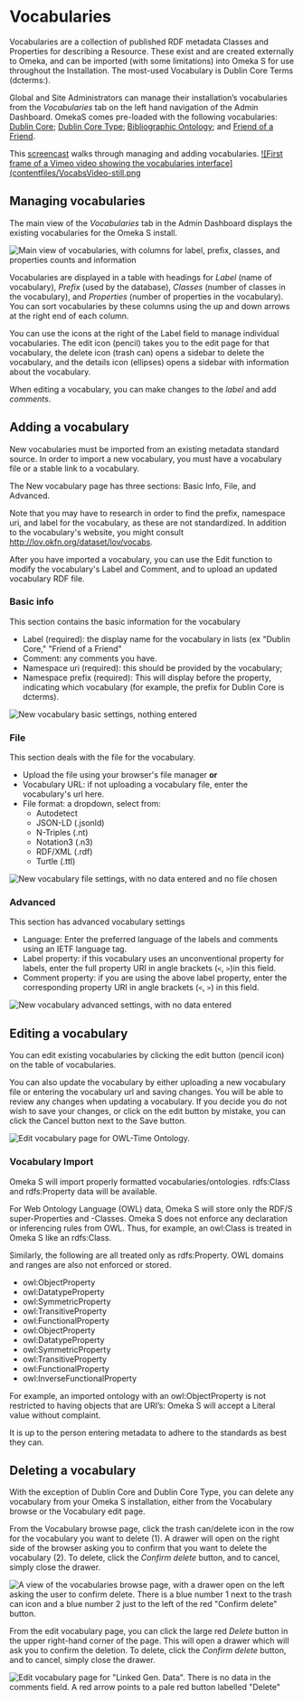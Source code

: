 # Vocabularies

Vocabularies are a collection of published RDF metadata Classes and Properties for describing a Resource. These exist and are created externally to Omeka, and can be imported (with some limitations) into Omeka S for use throughout the Installation. The most-used Vocabulary is Dublin Core Terms (dcterms:).

Global and Site Administrators can manage their installation’s vocabularies from the *Vocabularies* tab on the left hand navigation of the Admin Dashboard. OmekaS comes pre-loaded with the following vocabularies: [Dublin Core](http://purl.org/dc/terms/); [Dublin Core Type](http://purl.org/dc/dcmitype/); [Bibliographic Ontology](http://purl.org/ontology/bibo/); and [Friend of a Friend](http://xmlns.com/foaf/0.1/). 

This [screencast](https://vimeo.com/449764902) walks through managing and adding vocabularies.
[![First frame of a Vimeo video showing the vocabularies interface](contentfiles/VocabsVideo-still.png](https://vimeo.com/449764902)

## Managing vocabularies
The main view of the *Vocabularies* tab in the Admin Dashboard displays the existing vocabularies for the Omeka S install. 

![Main view of vocabularies, with columns for label, prefix, classes, and properties counts and information](contentfiles/vocabularies.png)

Vocabularies are displayed in a table with headings for *Label* (name of vocabulary), *Prefix* (used by the database), *Classes* (number of classes in the vocabulary), and *Properties* (number of properties in the vocabulary). You can sort vocabularies by these columns using the up and down arrows at the right end of each column. 

You can use the icons at the right of the Label field to manage individual vocabularies. The edit icon (pencil) takes you to the edit page for that vocabulary, the delete icon (trash can) opens a sidebar to delete the vocabulary, and the details icon (ellipses) opens a sidebar with information about the vocabulary.

When editing a vocabulary, you can make changes to the *label* and add *comments*. 

## Adding a vocabulary
New vocabularies must be imported from an existing metadata standard source. In order to import a new vocabulary, you must have a vocabulary file or a stable link to a vocabulary.

The New vocabulary page has three sections: Basic Info, File, and Advanced. 

Note that you may have to research in order to find the prefix, namespace uri, and label for the vocabulary, as these are not standardized. In addition to the vocabulary's website, you might consult <http://lov.okfn.org/dataset/lov/vocabs>.

After you have imported a vocabulary, you can use the Edit function to modify the vocabulary's Label and Comment, and to upload an updated vocabulary RDF file. 

### Basic info
This section contains the basic information for the vocabulary

- Label (required): the display name for the vocabulary in lists (ex "Dublin Core," "Friend of a Friend"
- Comment: any comments you have. 
- Namespace uri (required): this should be provided by the vocabulary;
- Namespace prefix (required): This will display before the property, indicating which vocabulary (for example, the prefix for Dublin Core is dcterms).

![New vocabulary basic settings, nothing entered](contentfiles/vocab_addBasicInfo.png)

### File
This section deals with the file for the vocabulary.

- Upload the file using your browser's file manager **or**
- Vocabulary URL: if not uploading a vocabulary file, enter the vocabulary's url here. 
- File format: a dropdown, select from:
	- Autodetect
	- JSON-LD (.jsonld)
	- N-Triples (.nt)
	- Notation3 (.n3)
	- RDF/XML (.rdf)
	- Turtle (.ttl)


![New vocabulary file settings, with no data entered and no file chosen](contentfiles/vocab_addFile.png)

### Advanced
This section has advanced vocabulary settings

- Language: Enter the preferred language of the labels and comments using an IETF language tag. 
- Label property: if this vocabulary uses an unconventional property for labels, enter the full property URI in angle brackets (`<`, `>`)in this field.
- Comment property: if you are using the above label property, enter the corresponding property URI in angle brackets (`<`, `>`) in this field. 

![New vocabulary advanced settings, with no data entered](contentfiles/vocab_addAdvanced.png)

## Editing a vocabulary
You can edit existing vocabularies by clicking the edit button (pencil icon) on the table of vocabularies.

You can also update the vocabulary by either uploading a new vocabulary file or entering the vocabulary url and saving changes. You will be able to review any changes when updating a vocabulary.
If you decide you do not wish to save your changes, or click on the edit button by mistake, you can click the Cancel button next to the Save button.

![Edit vocabulary page for OWL-Time Ontology.](contentfiles/vocab_edit.png)

### Vocabulary Import
Omeka S will import properly formatted vocabularies/ontologies. rdfs:Class and rdfs:Property data will be available. 

For Web Ontology Language (OWL) data, Omeka S will store only the RDF/S super-Properties and -Classes. Omeka S does not enforce any declaration or inferencing rules from OWL. Thus, for example, an owl:Class is treated in Omeka S like an rdfs:Class.

Similarly, the following are all treated only as rdfs:Property. OWL domains and ranges are also not enforced or stored.

* owl:ObjectProperty 
* owl:DatatypeProperty
* owl:SymmetricProperty
* owl:TransitiveProperty
* owl:FunctionalProperty
* owl:ObjectProperty
* owl:DatatypeProperty
* owl:SymmetricProperty
* owl:TransitiveProperty
* owl:FunctionalProperty
* owl:InverseFunctionalProperty

For example, an imported ontology with an owl:ObjectProperty is not restricted to having objects that are URI’s: Omeka S will accept a Literal value without complaint.

It is up to the person entering metadata to adhere to the standards as best they can.

## Deleting a vocabulary
With the exception of Dublin Core and Dublin Core Type, you can delete any vocabulary from your Omeka S installation, either from the Vocabulary browse or the Vocabulary edit page. 

From the Vocabulary browse page, click the trash can/delete icon in the row for the vocabulary you want to delete (1). A drawer will open on the right side of the browser asking you to confirm that you want to delete the vocabulary (2). To delete, click the *Confirm delete* button, and to cancel, simply close the drawer. 

![A view of the vocabularies browse page, with a drawer open on the left asking the user to confirm delete. There is a blue number 1 next to the trash can icon and a blue number 2 just to the left of the red "Confirm delete" button.](contentfiles/vocab-delete1.png)

From the edit vocabulary page, you can click the large red *Delete* button in the upper right-hand corner of the page. This will open a drawer which will ask you to confirm the deletion. To delete, click the *Confirm delete* button, and to cancel, simply close the drawer. 

![Edit vocabulary page for "Linked Gen. Data". There is no data in the comments field. A red arrow points to a pale red button labelled "Delete"](contentfiles/vocab-delete2.png)

